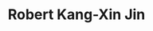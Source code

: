 ---
title: "Robert Kang-Xin Jin"
presenter_id: robert_jin
position: Summer IRTA
start_date: 2002
end_date: 2002
email: 
phone: 
photo: assets/images/
status: former
layout: member 
---